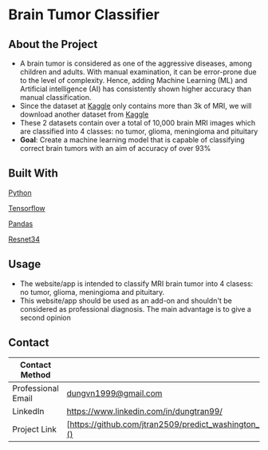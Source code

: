 # Brain Tumor Classifier
## About the Project
- A brain tumor is considered as one of the aggressive diseases, among children and adults. With manual examination, it can be error-prone due to the level of complexity. Hence, adding Machine Learning (ML) and Artificial intelligence (AI) has consistently shown higher accuracy than manual classification.
- Since the dataset at [Kaggle](https://www.kaggle.com/datasets/sartajbhuvaji/brain-tumor-classification-mri) only contains more than 3k of MRI, we will download another dataset from [Kaggle](https://www.kaggle.com/datasets/alaminbhuyan/mri-image-data)
- These 2 datasets contain over a total of 10,000 brain MRI images which are classified into 4 classes: no tumor, glioma, meningioma and pituitary
- **Goal**: Create a machine learning model that is capable of classifying correct brain tumors with an aim of accuracy of over 93%
  
## Built With
[Python](https://en.wikipedia.org/wiki/Python_(programming_language))

[Tensorflow](https://www.tensorflow.org/)

[Pandas](https://en.wikipedia.org/wiki/PANDAS)

[Resnet34](https://pytorch.org/vision/main/models/generated/torchvision.models.resnet34.html)



## Usage
- The website/app is intended to classify MRI brain tumor into 4 clasess: no tumor, glioma, meningioma and pituitary.
- This website/app should be used as an add-on and shouldn't be considered as professional diagnosis. The main advantage is to give a second opinion 

  
## Contact
| Contact Method | |
| --- | --- |
| Professional Email | dungvn1999@gmail.com |
| LinkedIn | https://www.linkedin.com/in/dungtran99/ |
| Project Link | [https://github.com/jtran2509/predict_washington_bike_rental]() 

